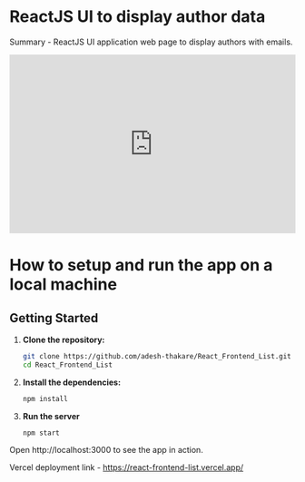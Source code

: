 
# ReactJS UI to display author data

Summary - ReactJS UI application web page to display authors with emails.

<div style="position: relative; padding-bottom: 62.5%; height: 0;"><iframe src="https://www.loom.com/embed/121b7a91d1ca40699a831948c2ba79e0?sid=ec72b73e-14f1-4a37-bae6-939e89924bc8" frameborder="0" webkitallowfullscreen mozallowfullscreen allowfullscreen style="position: absolute; top: 0; left: 0; width: 100%; height: 100%;"></iframe></div>

# How to setup and run the app on a local machine


## Getting Started

1. **Clone the repository:**

   ```bash
   git clone https://github.com/adesh-thakare/React_Frontend_List.git
   cd React_Frontend_List

2. **Install the dependencies:**
     
   ```bash
   npm install

3. **Run the server**

   ```bash
   npm start 

Open http://localhost:3000 to see the app in action.
   
Vercel deployment link - https://react-frontend-list.vercel.app/
